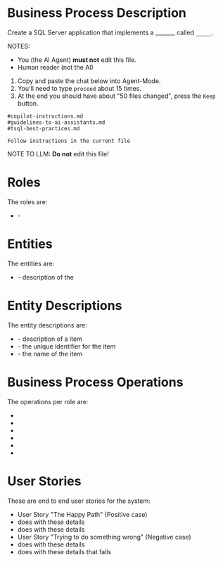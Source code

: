 
# Business Process Description

Create a SQL Server application that implements a _______ called `_____`.

NOTES: 
- You (the AI Agent) **must not** edit this file.
- Human reader (not the AI)
 1. Copy and paste the chat below into Agent-Mode.
 2. You'll need to type `proceed` about 15 times.
 3. At the end you should have about "50 files changed", press the `Keep` button.

```chat
#copilot-instructions.md
#guidelines-to-ai-assistants.md
#tsql-best-practices.md

Follow instructions in the current file
```

NOTE TO LLM: **Do not** edit this file!

# Roles

The roles are:

- <RoleName> - <a sentence about the role>

# Entities

The entities are:

- <EntityName> - description of the <EntityName>

# Entity Descriptions

The entity descriptions are:

- <EntityName> - description of a item
 - <EntityNameId> - the unique identifier for the item
 - <ColumnName> - the name of the item

# Business Process Operations

The operations per role are:

- <Role>
 - <Operation>
  - <DetailedDescriptionOfOperation>
- <Role>
 - <Operation>
  - <DetailedDescriptionOfOperation>

# User Stories

These are end to end user stories for the system:

- User Story "The Happy Path" (Positive case)
 - <Role> does <Operation> with these details
 - <Role> does <Operation> with these details
- User Story "Trying to do something wrong" (Negative case)
 - <Role> does <Operation> with these details
 - <Role> does <Operation> with these details that fails
